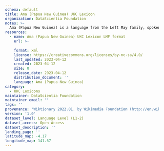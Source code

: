 ```yaml
---
schema: default
title: Ama (Papua New Guinea) UKC Lexicon
organization: DataScientia Foundation
notes: >-
  Ama (Papua New Guinea) is a language from the Left May family, spoken in Oceania. The UKC Lexicon of Ama (Papua New Guinea) is represented as a lexico-semantic network. It consists of words, word senses, synsets, as well as sense-level and synset-level relationships.
resources:
  - name: Ama (Papua New Guinea) UKC Lexicon LMF format
    url: >-
      
    format: xml
    license: https://creativecommons.org/licenses/by-nc-sa/4.0/
    last_updated: 2023-04-12
    created: 2023-04-12
    size: 0
    release_date: 2023-04-12
    distribution_document: ''
    language: Ama (Papua New Guinea)
category:
  - UKC Lexicons
maintainer: DataScientia Foundation
maintainer_email: ''
tags: ''
provenance: 'Wiktionary 2022.01. by Wikimedia Foundation (http://en.wiktionary.org); CogNet 2.1 by Khuyagbaatar Batsuren, National University of Mongolia (http://cognet.ukc.disi.unitn.it); Princeton WordNet 2.1 by Princeton University (https://wordnet.princeton.edu)'
version: '1.0'
dataset_level: Language Level (L1-2)
dataset_access: Open Access
dataset_description: ''
landing_page: ''
latitude_map: -4.17
longitude_map: 141.67
---
```

